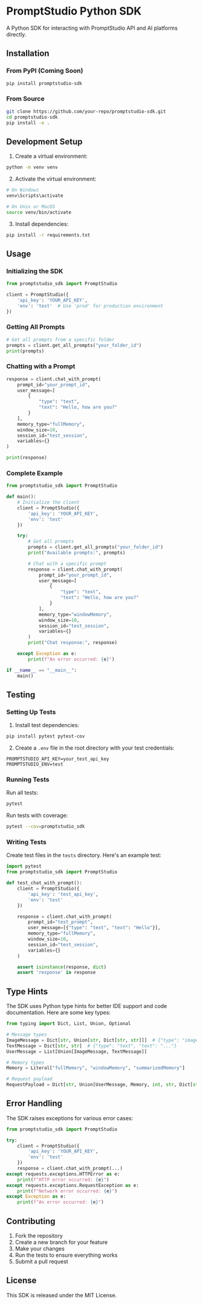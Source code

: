 # PromptStudio Python SDK

A Python SDK for interacting with PromptStudio API and AI platforms directly.

## Installation

### From PyPI (Coming Soon)

```bash
pip install promptstudio-sdk
```

### From Source

```bash
git clone https://github.com/your-repo/promptstudio-sdk.git
cd promptstudio-sdk
pip install -e .
```

## Development Setup

1. Create a virtual environment:

```bash
python -m venv venv
```

2. Activate the virtual environment:

```bash
# On Windows
venv\Scripts\activate

# On Unix or MacOS
source venv/bin/activate
```

3. Install dependencies:

```bash
pip install -r requirements.txt
```

## Usage

### Initializing the SDK

```python
from promptstudio_sdk import PromptStudio

client = PromptStudio({
    'api_key': 'YOUR_API_KEY',
    'env': 'test'  # Use 'prod' for production environment
})
```

### Getting All Prompts

```python
# Get all prompts from a specific folder
prompts = client.get_all_prompts("your_folder_id")
print(prompts)
```

### Chatting with a Prompt

```python
response = client.chat_with_prompt(
    prompt_id="your_prompt_id",
    user_message=[
        {
            "type": "text",
            "text": "Hello, how are you?"
        }
    ],
    memory_type="fullMemory",
    window_size=10,
    session_id="test_session",
    variables={}
)

print(response)
```

### Complete Example

```python
from promptstudio_sdk import PromptStudio

def main():
    # Initialize the client
    client = PromptStudio({
        'api_key': 'YOUR_API_KEY',
        'env': 'test'
    })

    try:
        # Get all prompts
        prompts = client.get_all_prompts("your_folder_id")
        print("Available prompts:", prompts)

        # Chat with a specific prompt
        response = client.chat_with_prompt(
            prompt_id="your_prompt_id",
            user_message=[
                {
                    "type": "text",
                    "text": "Hello, how are you?"
                }
            ],
            memory_type="windowMemory",
            window_size=10,
            session_id="test_session",
            variables={}
        )
        print("Chat response:", response)

    except Exception as e:
        print(f"An error occurred: {e}")

if __name__ == "__main__":
    main()
```

## Testing

### Setting Up Tests

1. Install test dependencies:

```bash
pip install pytest pytest-cov
```

2. Create a `.env` file in the root directory with your test credentials:

```env
PROMPTSTUDIO_API_KEY=your_test_api_key
PROMPTSTUDIO_ENV=test
```

### Running Tests

Run all tests:

```bash
pytest
```

Run tests with coverage:

```bash
pytest --cov=promptstudio_sdk
```

### Writing Tests

Create test files in the `tests` directory. Here's an example test:

```python
import pytest
from promptstudio_sdk import PromptStudio

def test_chat_with_prompt():
    client = PromptStudio({
        'api_key': 'test_api_key',
        'env': 'test'
    })

    response = client.chat_with_prompt(
        prompt_id="test_prompt",
        user_message=[{"type": "text", "text": "Hello"}],
        memory_type="fullMemory",
        window_size=10,
        session_id="test_session",
        variables={}
    )

    assert isinstance(response, dict)
    assert 'response' in response

```

## Type Hints

The SDK uses Python type hints for better IDE support and code documentation. Here are some key types:

```python
from typing import Dict, List, Union, Optional

# Message types
ImageMessage = Dict[str, Union[str, Dict[str, str]]]  # {"type": "image_url", "image_url": {"url": "..."}}
TextMessage = Dict[str, str]  # {"type": "text", "text": "..."}
UserMessage = List[Union[ImageMessage, TextMessage]]

# Memory types
Memory = Literal["fullMemory", "windowMemory", "summarizedMemory"]

# Request payload
RequestPayload = Dict[str, Union[UserMessage, Memory, int, str, Dict[str, str], Optional[int]]]
```

## Error Handling

The SDK raises exceptions for various error cases:

```python
from promptstudio_sdk import PromptStudio

try:
    client = PromptStudio({
        'api_key': 'YOUR_API_KEY',
        'env': 'test'
    })
    response = client.chat_with_prompt(...)
except requests.exceptions.HTTPError as e:
    print(f"HTTP error occurred: {e}")
except requests.exceptions.RequestException as e:
    print(f"Network error occurred: {e}")
except Exception as e:
    print(f"An error occurred: {e}")
```

## Contributing

1. Fork the repository
2. Create a new branch for your feature
3. Make your changes
4. Run the tests to ensure everything works
5. Submit a pull request

## License

This SDK is released under the MIT License.
